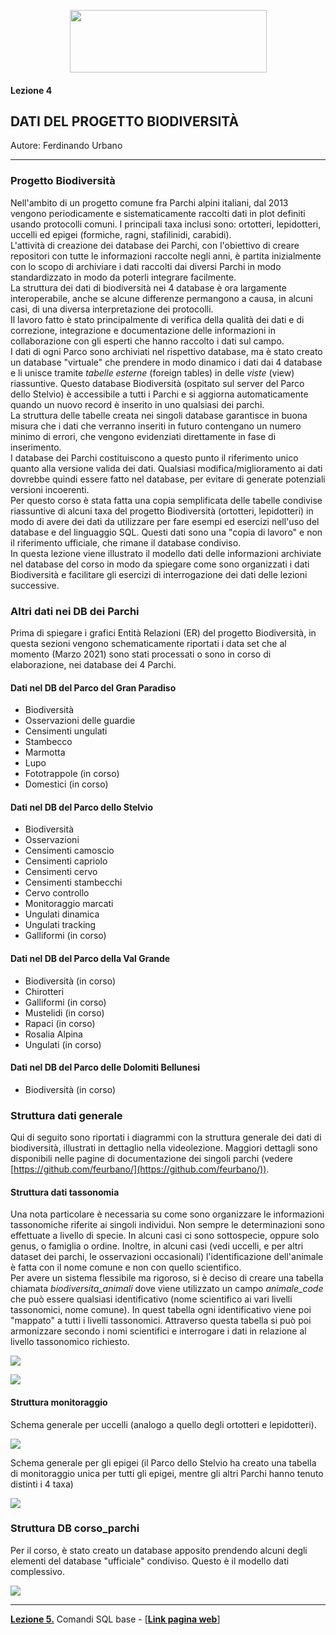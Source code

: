 <p align="center"> <img src="materiale/loghi.png" width="315" height="100" /></p>

#### Lezione 4
## DATI DEL PROGETTO BIODIVERSITÀ

Autore: Ferdinando Urbano  

---

### Progetto Biodiversità
Nell'ambito di un progetto comune fra Parchi alpini italiani, dal 2013 vengono periodicamente e sistematicamente raccolti dati in plot definiti usando protocolli comuni. I principali taxa inclusi sono: ortotteri, lepidotteri, uccelli ed epigei (formiche, ragni, stafilinidi, carabidi).  
L'attività di creazione dei database dei Parchi, con l'obiettivo di creare repositori con tutte le informazioni raccolte negli anni, è partita inizialmente con lo scopo di archiviare i dati raccolti dai diversi Parchi in modo standardizzato in modo da poterli integrare facilmente.  
La struttura dei dati di biodiversità nei 4 database è ora largamente interoperabile, anche se alcune differenze permangono a causa, in alcuni casi, di una diversa interpretazione dei protocolli.  
Il lavoro fatto è stato principalmente di verifica della qualità dei dati e di correzione, integrazione e documentazione delle informazioni in collaborazione con gli esperti che hanno raccolto i dati sul campo.  
I dati di ogni Parco sono archiviati nel rispettivo database, ma è stato creato un database "virtuale" che prendere in modo dinamico i dati dai 4 database e li unisce tramite *tabelle esterne* (foreign tables) in delle *viste* (view) riassuntive. Questo database Biodiversità (ospitato sul server del Parco dello Stelvio) è accessibile a tutti i Parchi e si aggiorna automaticamente quando un nuovo record è inserito in uno qualsiasi dei parchi.  
La struttura delle tabelle creata nei singoli database garantisce in buona misura che i dati che verranno inseriti in futuro contengano un numero minimo di errori, che vengono evidenziati direttamente in fase di inserimento.  
I database dei Parchi costituiscono a questo punto il riferimento unico quanto alla versione valida dei dati. Qualsiasi modifica/miglioramento ai dati dovrebbe quindi essere fatto nel database, per evitare di generate potenziali versioni incoerenti.  
Per questo corso è stata fatta una copia semplificata delle tabelle condivise riassuntive di alcuni taxa del progetto Biodiversità (ortotteri, lepidotteri) in modo di avere dei dati da utilizzare per fare esempi ed esercizi nell'uso del database e del linguaggio SQL. Questi dati sono una "copia di lavoro" e non il riferimento ufficiale, che rimane il database condiviso.  
In questa lezione viene illustrato il modello dati delle informazioni archiviate nel database del corso in modo da spiegare come sono organizzati i dati Biodiversità e facilitare gli esercizi di interrogazione dei dati delle lezioni successive.  

### Altri dati nei DB dei Parchi
Prima di spiegare i grafici Entità Relazioni (ER) del progetto Biodiversità, in questa sezioni vengono schematicamente riportati i data set che al momento (Marzo 2021) sono stati processati o sono in corso di elaborazione, nei database dei 4 Parchi.

#### Dati nel DB del Parco del Gran Paradiso  

* Biodiversità
* Osservazioni delle guardie
* Censimenti ungulati
* Stambecco
* Marmotta
* Lupo
* Fototrappole (in corso)
* Domestici (in corso)

#### Dati nel DB del Parco dello Stelvio

* Biodiversità
* Osservazioni
* Censimenti camoscio
* Censimenti capriolo
* Censimenti cervo
* Censimenti stambecchi
* Cervo controllo
* Monitoraggio marcati
* Ungulati dinamica
* Ungulati tracking
* Galliformi (in corso)

#### Dati nel DB del Parco della Val Grande
* Biodiversità (in corso)
* Chirotteri
* Galliformi (in corso)
* Mustelidi (in corso)
* Rapaci (in corso)
* Rosalia Alpina
* Ungulati (in corso)

#### Dati nel DB del Parco delle Dolomiti Bellunesi

* Biodiversità (in corso)

### Struttura dati generale  
Qui di seguito sono riportati i diagrammi con la struttura generale dei dati di biodiversità, illustrati in dettaglio nella videolezione. Maggiori dettagli sono disponibili nelle pagine di documentazione dei singoli parchi (vedere [https://github.com/feurbano/](https://github.com/feurbano/)).

#### Struttura dati tassonomia

Una nota particolare è necessaria su come sono organizzare le informazioni tassonomiche riferite ai singoli individui. Non sempre le determinazioni sono effettuate a livello di specie. In alcuni casi ci sono sottospecie, oppure solo genus, o famiglia o ordine. Inoltre, in alcuni casi (vedi uccelli, e per altri dataset dei parchi, le osservazioni occasionali) l'identificazione dell'animale è fatta con il nome comune e non con quello scientifico.  
Per avere un sistema flessibile ma rigoroso, si è deciso di creare una tabella chiamata *biodiversita_animali* dove viene utilizzato un campo *animale_code* che può essere qualsiasi identificativo (nome scientifico ai vari livelli tassonomici, nome comune). In quest tabella ogni identificativo viene poi "mappato" a tutti i livelli tassonomici. Attraverso questa tabella si può poi armonizzare secondo i nomi scientifici e interrogare i dati in relazione al livello tassonomico richiesto.  

[![](materiale/l04_er_tassonomia.png)](https://github.com/feurbano/corsoparchi/blob/main/lezioni/materiale/l04_er_tassonomia.png?raw=true)  

[![](materiale/l04_er_nomi_animali.png)](https://github.com/feurbano/corsoparchi/blob/main/lezioni/materiale/l04_er_nomi_animali.png?raw=true)  

#### Struttura monitoraggio

Schema generale per uccelli (analogo a quello degli ortotteri e lepidotteri).

[![](materiale/l04_er_uccelli.png)](https://github.com/feurbano/corsoparchi/blob/main/lezioni/materiale/l04_er_uccelli.png?raw=true)  

Schema generale per gli epigei (il Parco dello Stelvio ha creato una tabella di monitoraggio unica per tutti gli epigei, mentre gli altri Parchi hanno tenuto distinti i 4 taxa)

[![](materiale/l04_er_epigei_pns.png)](https://github.com/feurbano/corsoparchi/blob/main/lezioni/materiale/l04_er_epigei_pns.png?raw=true)  

### Struttura DB corso_parchi

Per il corso, è stato creato un database apposito prendendo alcuni degli elementi del database "ufficiale" condiviso. Questo è il modello dati complessivo.  

[![](materiale/l04_er_corso_parchi.png)](https://github.com/feurbano/corsoparchi/blob/main/lezioni/materiale/l04_er_corso_parchi.png?raw=true)  

---
[**Lezione 5.**](https://github.com/feurbano/corsoparchi/blob/master/lezioni/lezione_05.md) Comandi SQL base - [<ins>[**Link pagina web**](https://feurbano.github.io/corsoparchi/lezioni/lezione_05.html)</ins>]
